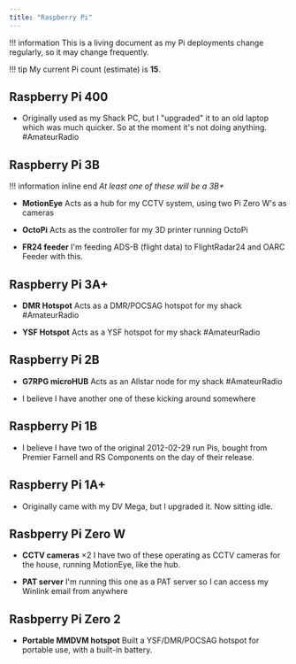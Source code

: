 ```yaml
---
title: "Raspberry Pi"
---
```


!!! information
    This is a living document as my Pi deployments change regularly, so it may change frequently.

!!! tip
    My current Pi count (estimate) is **15**.

## Raspberry Pi 400

* Originally used as my Shack PC, but I "upgraded" it to an old laptop which was much quicker.  So at the moment it's not doing anything.  #AmateurRadio

## Raspberry Pi 3B

!!! information inline end
    *At least one of these will be a 3B+*

* **MotionEye**
  Acts as a hub for my CCTV system, using two Pi Zero W's as cameras
  
* **OctoPi**
  Acts as the controller for my 3D printer running OctoPi

* **FR24 feeder**
  I'm feeding ADS-B (flight data) to FlightRadar24 and OARC Feeder with this.

## Raspberry Pi 3A+

* **DMR Hotspot**
  Acts as a DMR/POCSAG hotspot for my shack #AmateurRadio

* **YSF Hotspot**
  Acts as a YSF hotspot for my shack #AmateurRadio

## Raspberry Pi 2B

* **G7RPG microHUB**
  Acts as an Allstar node for my shack #AmateurRadio

* I believe I have another one of these kicking around somewhere

## Raspberry Pi 1B

* I believe I have two of the original 2012-02-29 run Pis, bought from Premier Farnell and RS Components on the day of their release.

## Raspberry Pi 1A+

* Originally came with my DV Mega, but I upgraded it.  Now sitting idle.

## Rasbperry Pi Zero W

* **CCTV cameras** ×2
  I have two of these operating as CCTV cameras for the house, running MotionEye, like the hub.

* **PAT server**
  I'm running this one as a PAT server so I can access my Winlink email from anywhere

## Rasbperry Pi Zero 2

* **Portable MMDVM hotspot**
  Built a YSF/DMR/POCSAG hotspot for portable use, with a built-in battery.
